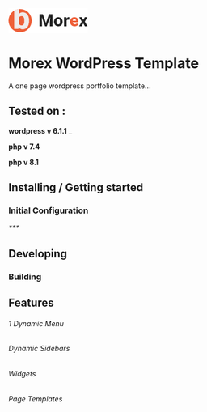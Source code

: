 ![Logo of the project](assets\images\logo.png)

# Morex WordPress Template

A one page wordpress portfolio template...

## Tested on :

**wordpress v 6.1.1**
\_

**php v 7.4**

**php v 8.1**

## Installing / Getting started

### Initial Configuration

_\*\*\*_

## Developing

### Building

## Features

###### 1 Dynamic Menu

###### Dynamic Sidebars

###### Widgets

###### Page Templates
